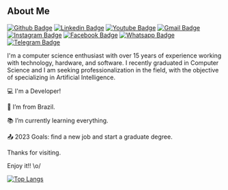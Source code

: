 <!--
### Hi there 👋
**ThGarcia/ThGarcia** is a ✨ _special_ ✨ repository because its `README.md` (this file) appears on your GitHub profile.

Here are some ideas to get you started:

- 🔭 I’m currently working on ...
- 🌱 I’m currently learning ...
- 👯 I’m looking to collaborate on ...
- 🤔 I’m looking for help with ...
- 💬 Ask me about ...
- 📫 How to reach me: ...
- 😄 Pronouns: ...
- ⚡ Fun fact: ...

<div>
<a href="https://github.com/ThGarci">
<img height="180em" src="https://github-readme-stats-sigma-five.vercel.app/api/top-langs/?username=seu-usuário-aqui&layout=compact&langs_count=7&theme=dracula"/>
<img height="180em" src="https://github-readme-stats-sigma-five.vercel.app/api?username=seu-usuário-aqui&show_icons=true&theme=dracula&include_all_commits=true&count_private=true"/>
</div>

<img src="https://scontent.ffln14-1.fna.fbcdn.net/v/t1.6435-9/124642177_4940880832619100_8924844612672756469_n.png?_nc_cat=101&ccb=1-7&_nc_sid=e3f864&_nc_eui2=AeEK1v5immv4mEnaqkO8sjIbrgi4h7QhaYGuCLiHtCFpgSQDZP891jDxk5phyjCsyvZM4WoufX26YbAq7BXHtHYs&_nc_ohc=hX2wSUHMxvIAX8bOmIi&tn=K_vrCeYhgn-pcJ8K&_nc_ht=scontent.ffln14-1.fna&oh=00_AfAXvN6MqT6K7PWsXT3MQ63G1I2abR2jWDYn6VGXJNrisg&oe=641E252F"/>

-->

## About Me

[![Github Badge](https://img.shields.io/badge/-Github-000?style=for-the-badge&logo=Github&logoColor=white)](https://github.com/ThGarcia/)
[![Linkedin Badge](https://img.shields.io/badge/-LinkedIn-blue?style=for-the-badge&logo=Linkedin&logoColor=white)](https://www.linkedin.com/in/garciathiagorafael/)
[![Youtube Badge](https://img.shields.io/badge/YouTube-FF0000?style=for-the-badge&logo=Youtube&logoColor=white)](https://www.youtube.com/channel/UCfYtrwx0tund9nZF2VhZUCw/)
[![Gmail Badge](https://img.shields.io/badge/Gmail-D14836?style=for-the-badge&logo=Gmail&logoColor=white)](mailto:garciathiagorafael@gmail.com)
[![Instagram Badge](https://img.shields.io/badge/Instagram-E4405F?style=for-the-badge&logo=Instagram&logoColor=white)](https://www.instagram.com/garciathiagorafael/)
[![Facebook Badge](https://img.shields.io/badge/Facebook-1877F2?style=for-the-badge&logo=Facebook&logoColor=white)](https://www.facebook.com/garciathiagorafael)
[![Whatsapp Badge](https://img.shields.io/badge/WhatsApp-25D366?style=for-the-badge&logo=Whatsapp&logoColor=white)](https://api.whatsapp.com/send/?phone=5548984972129&text&type=phone_number&app_absent=0)
[![Telegram Badge](https://img.shields.io/badge/Telegram-2CA5E0?style=for-the-badge&logo=Telegram&logoColor=white)](https://t.me/ThiagoGarcia)

I'm a computer science enthusiast with over 15 years of experience working with technology, hardware, and software. I recently graduated in Computer Science and I am seeking professionalization in the field, with the objective of specializing in Artificial Intelligence.

:computer: I'm a Developer!

:house_with_garden: I’m from Brazil.

:books: I’m currently learning everything.

:outbox_tray: 2023 Goals: find a new job and start a graduate degree.

Thanks for visiting.

Enjoy it!! \o/

[![Top Langs](https://github-readme-stats.vercel.app/api/top-langs/?username=ThGarcia&layout=compact)](https://github.com/ThGarcia/github-readme-stats)

